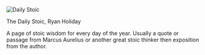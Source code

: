 <img src="../../public/images/book_covers/dailystoic.jpg" id="cover" alt="Daily Stoic"/>
<p id="title">The Daily Stoic, Ryan Holiday</p>

A page of stoic wisdom for every day of the year. Usually a quote or passage from Marcus Aurelius or another great stoic thinker then exposition from the author.
